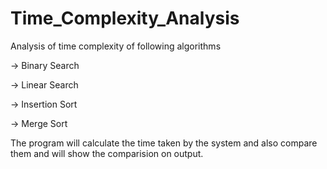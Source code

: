 # Time_Complexity_Analysis
Analysis of time complexity of following algorithms

-> Binary Search

-> Linear Search

-> Insertion Sort

-> Merge Sort


The program will calculate the time taken by the system and also compare them and will show the comparision on output.
